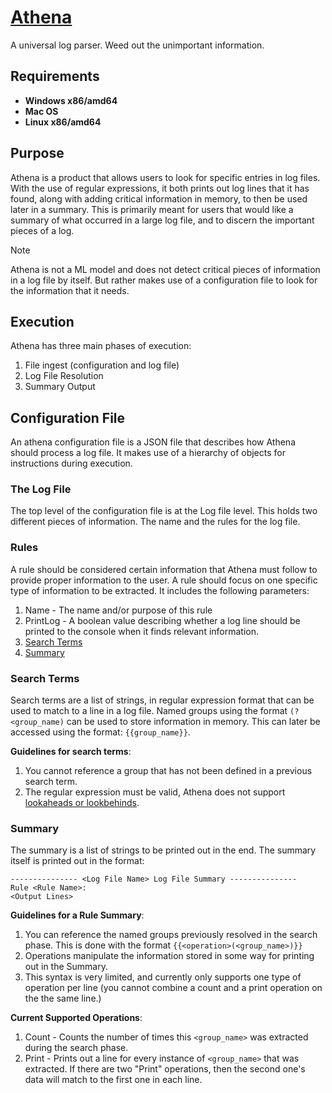 # [Athena](https://github.com/kyallanum/athena)

A universal log parser. Weed out the unimportant information.

## Requirements
- **Windows x86/amd64**
- **Mac OS**
- **Linux x86/amd64**

## Purpose
Athena is a product that allows users to look for specific entries in log files. With the use of regular expressions, it both prints out log lines that it has found, along with adding critical information in memory, to then be used later in a summary. This is primarily meant for users that would like a summary of what occurred in a large log file, and to discern the important pieces of a log.

> [!NOTE]  
> Athena is not a ML model and does not detect critical pieces of information in a log file by itself. But rather makes use of a configuration file to look for the information that it needs.

## Execution
Athena has three main phases of execution:
1. File ingest (configuration and log file)
1. Log File Resolution
1. Summary Output

## Configuration File
An athena configuration file is a JSON file that describes how Athena should process a log file. It makes use of a hierarchy of objects for instructions during execution.

### The Log File
The top level of the configuration file is at the Log file level. This holds two different pieces of information. The name and the rules for the log file.

### Rules
A rule should be considered certain information that Athena must follow to provide proper information to the user. A rule should focus on one specific type of information to be extracted. It includes the following parameters:  
1. Name - The name and/or purpose of this rule
1. PrintLog - A boolean value describing whether a log line should be printed to the console when it finds relevant information.
1. [Search Terms](#search-terms)
1. [Summary](#summary)

### Search Terms
Search terms are a list of strings, in regular expression format that can be used to match to a line in a log file. Named groups using the format ``(?<group_name)`` can be used to store information in memory. This can later be accessed using the format: ``{{group_name}}``.

**Guidelines for search terms**:
1. You cannot reference a group that has not been defined in a previous search term.
1. The regular expression must be valid, Athena does not support [lookaheads or lookbehinds](https://www.regular-expressions.info/lookaround.html/).

### Summary
The summary is a list of strings to be printed out in the end. The summary itself is printed out in the format:
```
--------------- <Log File Name> Log File Summary ---------------
Rule <Rule Name>:
<Output Lines>
```

**Guidelines for a Rule Summary**:
1. You can reference the named groups previously resolved in the search phase. This is done with the format ``{{<operation>(<group_name>)}}``
1. Operations manipulate the information stored in some way for printing out in the Summary.
1. This syntax is very limited, and currently only supports one type of operation per line (you cannot combine a count and a print operation on the the same line.)

**Current Supported Operations**:  
1. Count - Counts the number of times this ``<group_name>`` was extracted during the search phase.
1. Print - Prints out a line for every instance of ``<group_name>`` that was extracted. If there are two "Print" operations, then the second one's data will match to the first one in each line.